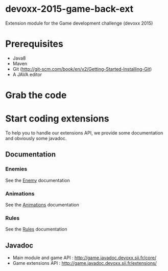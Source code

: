 # devoxx-2015-game-back-ext
Extension module for the Game development challenge (devoxx 2015)

# Prerequisites

- Java8
- Maven
- Git (http://git-scm.com/book/en/v2/Getting-Started-Installing-Git)
- A JAVA editor

# Grab the code

# Start coding extensions
To help you to handle our extensions API, we provide some documentation and obviously some javadoc.
## Documentation
### Enemies
See the [Enemy](src/main/resources/docs/Enemy) documentation

### Animations
See the [Animations](src/main/resources/docs/Animation) documentation

### Rules
See the [Rules](src/main/resources/docs/Rule) documentation

## Javadoc
* Main module and game API : http://game.javadoc.devoxx.sii.fr/core/
* Game extensions API : http://game.javadoc.devoxx.sii.fr/extensions/
